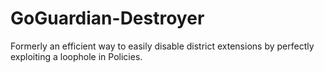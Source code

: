 # GoGuardian-Destroyer
Formerly an efficient way to easily disable district extensions by perfectly exploiting a loophole in Policies.

